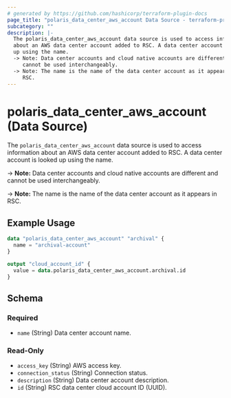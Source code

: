 ```yaml
---
# generated by https://github.com/hashicorp/terraform-plugin-docs
page_title: "polaris_data_center_aws_account Data Source - terraform-provider-polaris"
subcategory: ""
description: |-
  The polaris_data_center_aws_account data source is used to access information
  about an AWS data center account added to RSC. A data center account is looked
  up using the name.
  -> Note: Data center accounts and cloud native accounts are different and
     cannot be used interchangeably.
  -> Note: The name is the name of the data center account as it appears in
     RSC.
---
```


# polaris_data_center_aws_account (Data Source)

The `polaris_data_center_aws_account` data source is used to access information
about an AWS data center account added to RSC. A data center account is looked
up using the name.

-> **Note:** Data center accounts and cloud native accounts are different and
   cannot be used interchangeably.

-> **Note:** The name is the name of the data center account as it appears in
   RSC.

## Example Usage

```terraform
data "polaris_data_center_aws_account" "archival" {
  name = "archival-account"
}

output "cloud_account_id" {
  value = data.polaris_data_center_aws_account.archival.id
}
```

<!-- schema generated by tfplugindocs -->
## Schema

### Required

- `name` (String) Data center account name.

### Read-Only

- `access_key` (String) AWS access key.
- `connection_status` (String) Connection status.
- `description` (String) Data center account description.
- `id` (String) RSC data center cloud account ID (UUID).
